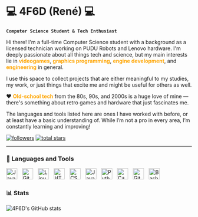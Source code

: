 # :computer: 4F6D (René) 💻

**`Computer Science Student & Tech Enthusiast`**

Hi there! I'm a full-time Computer Science student with a background as a licensed technician working on PUDU Robots and Lenovo hardware. I'm deeply passionate about all things tech and science, but my main interests lie in <span style="color: orange;">**videogames**</span>, <span style="color: orange;">**graphics programming**</span>, <span style="color: orange;">**engine development**</span>, and <span style="color: orange;">**engineering**</span> in general.

I use this space to collect projects that are either meaningful to my studies, my work, or just things that excite me and might be useful for others as well.

❤️ <span style="color: orange;">**Old-school tech**</span> from the 80s, 90s, and 2000s is a huge love of mine — there's something about retro games and hardware that just fascinates me.

The languages and tools listed here are ones I have worked with before, or at least have a basic understanding of. While I’m not a pro in every area, I’m constantly learning and improving!



   <p align="left">
      <a href="https://github.com/4F6D?tab=followers">
         <img alt="followers" title="Follow me on Github" src="https://custom-icon-badges.demolab.com/github/followers/4F6D?color=236ad3&labelColor=1155ba&style=for-the-badge&logo=person-add&label=Follow&logoColor=white"/></a>
      <a href="https://github.com/4F6D?tab=repositories&sort=stargazers">
         <img alt="total stars" title="Total stars on GitHub" src="https://custom-icon-badges.demolab.com/github/stars/4F6D?color=55960c&style=for-the-badge&labelColor=488207&logo=star"/></a>
   </p>

---

### 🧰 Languages and Tools

<img align="left" alt="Java" width="30px" style="padding-right:10px;" src="https://cdn.jsdelivr.net/gh/devicons/devicon/icons/java/java-original.svg"/>
<img align="left" alt="Git" width="30px" style="padding-right:10px;" src="https://cdn.jsdelivr.net/gh/devicons/devicon/icons/git/git-original.svg" />
<img align="left" alt="Linux" width="30px" style="padding-right:10px;" src="https://cdn.jsdelivr.net/gh/devicons/devicon/icons/linux/linux-original.svg" />
<img align="left" alt="HTML" width="30px" style="padding-right:10px;" src="https://cdn.jsdelivr.net/gh/devicons/devicon/icons/html5/html5-plain.svg" />
<img align="left" alt="CSS" width="30px" style="padding-right:10px;" src="https://cdn.jsdelivr.net/gh/devicons/devicon/icons/css3/css3-plain.svg" />
<img align="left" alt="JavaScript" width="30px" style="padding-right:10px;" src="https://cdn.jsdelivr.net/gh/devicons/devicon/icons/javascript/javascript-plain.svg" />
<img align="left" alt="Python" width="30px" style="padding-right:10px;" src="https://cdn.jsdelivr.net/gh/devicons/devicon/icons/python/python-plain.svg" />
<img align="left" alt="C++" width="30px" style="padding-right:10px;" src="https://cdn.jsdelivr.net/gh/devicons/devicon/icons/cplusplus/cplusplus-line.svg" />
<img align="left" alt="GitHub" width="30px" style="padding-right:10px;" src="https://cdn.jsdelivr.net/gh/devicons/devicon/icons/github/github-original.svg" />
<img align="left" alt="Bash" width="30px" style="padding-right:10px;" src="https://cdn.jsdelivr.net/gh/devicons/devicon/icons/bash/bash-original.svg" />
<br />

#

### 📊 Stats

![4F6D's GitHub stats](https://github-readme-stats.vercel.app/api?username=4F6D&show_icons=true&theme=gruvbox)

<!-- ![GitHub Streak](https://streak-stats.demolab.com?user=ForrestKnight&theme=gruvbox&border_radius=4.5) -->


<!--
**4F6D/4F6D** is a ✨ _special_ ✨ repository because its `README.md` (this file) appears on your GitHub profile.

Here are some ideas to get you started:

- 🔭 I’m currently working on ...
- 🌱 I’m currently learning ...
- 👯 I’m looking to collaborate on ...
- 🤔 I’m looking for help with ...
- 💬 Ask me about ...
- 📫 How to reach me: ...
- 😄 Pronouns: ...
- ⚡ Fun fact: ...
-->
